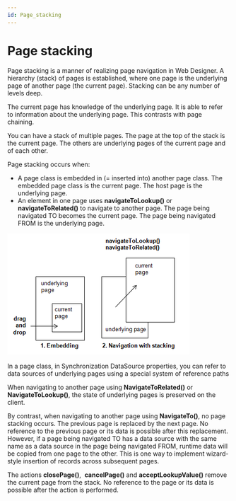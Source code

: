 ```yaml
---
id: Page_stacking
---
```


# Page stacking

Page stacking is a manner of realizing page navigation in Web Designer. A hierarchy (stack) of pages is established, where one page is the underlying page of another page (the current page). Stacking can be any number of levels deep.

The current page has knowledge of the underlying page. It is able to refer to information about the underlying page. This contrasts with page chaining.

You can have a stack of multiple pages. The page at the top of the stack is the current page. The others are underlying pages of the current page and of each other.

Page stacking occurs when:

- A page class is embedded in (= inserted into) another page class. The embedded page class is the current page. The host page is the underlying page.
- An element in one page uses **navigateToLookup()** or **navigateToRelated()** to navigate to another page. The page being navigated TO becomes the current page. The page being navigated FROM is the underlying page.

![](./assets/dc719457-1b3b-4328-a9ff-afa178bd3ea5.png)

In a page class, in Synchronization DataSource properties, you can refer to data sources of underlying pages using a special system of reference paths

When navigating to another page using **NavigateToRelated()** or **NavigateToLookup()**, the state of underlying pages is preserved on the client.

By contrast, when navigating to another page using **NavigateTo()**, no page stacking occurs. The previous page is replaced by the next page. No reference to the previous page or its data is possible after this replacement. However, if a page being navigated TO has a data source with the same name as a data source in the page being navigated FROM, runtime data will be copied from one page to the other. This is one way to implement wizard-style insertion of records across subsequent pages.

The actions **closePage()**,  **cancelPage()** and **acceptLookupValue()** remove the current page from the stack. No reference to the page or its data is possible after the action is performed.

 